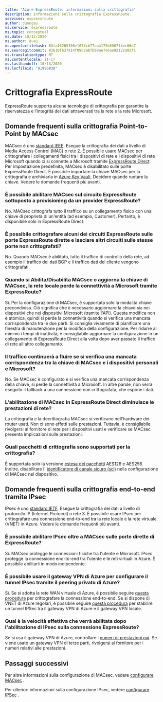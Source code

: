 ```yaml
---
title: 'Azure ExpressRoute: informazioni sulla crittografia'
description: Informazioni sulla crittografia ExpressRoute.
services: expressroute
author: duongau
ms.service: expressroute
ms.topic: conceptual
ms.date: 10/12/2020
ms.author: duau
ms.openlocfilehash: 83fa16265106e1033cb77ab4175b606714ec66d7
ms.sourcegitcommit: 83610f637914f09d2a87b98ae7a6ae92122a02f1
ms.translationtype: MT
ms.contentlocale: it-IT
ms.lasthandoff: 10/13/2020
ms.locfileid: "91996838"
---
```

# <a name="expressroute-encryption"></a>Crittografia ExpressRoute
 
ExpressRoute supporta alcune tecnologie di crittografia per garantire la riservatezza e l'integrità dei dati attraversati tra la rete e la rete Microsoft.

## <a name="point-to-point-encryption-by-macsec-faq"></a>Domande frequenti sulla crittografia Point-to-Point by MACsec
MACsec è uno [standard IEEE](https://1.ieee802.org/security/802-1ae/). Esegue la crittografia dei dati a livello di Media Access Control (MAC) o rete 2. È possibile usare MACsec per crittografare i collegamenti fisici tra i dispositivi di rete e i dispositivi di rete Microsoft quando ci si connette a Microsoft tramite [ExpressRoute Direct](expressroute-erdirect-about.md). Per impostazione predefinita, MACsec è disabilitato sulle porte ExpressRoute Direct. È possibile importare la chiave MACsec per la crittografia e archiviarla in [Azure Key Vault](../key-vault/general/overview.md). Decidere quando ruotare la chiave. Vedere le domande frequenti più avanti.
### <a name="can-i-enable-macsec-on-my-expressroute-circuit-provisioned-by-an-expressroute-provider"></a>È possibile abilitare MACsec sul circuito ExpressRoute sottoposto a provisioning da un provider ExpressRoute?
No. MACsec crittografa tutto il traffico su un collegamento fisico con una chiave di proprietà di un'entità (ad esempio, Customer). Pertanto, è disponibile solo in ExpressRoute Direct.
### <a name="can-i-encrypt-some-of-the-expressroute-circuits-on-my-expressroute-direct-ports-and-leave-other-circuits-on-the-same-ports-unencrypted"></a>È possibile crittografare alcuni dei circuiti ExpressRoute sulle porte ExpressRoute dirette e lasciare altri circuiti sulle stesse porte non crittografati? 
No. Quando MACsec è abilitato, tutto il traffico di controllo della rete, ad esempio il traffico dei dati BGP e il traffico dati del cliente vengono crittografati. 
### <a name="when-i-enabledisable-macsec-or-update-macsec-key-will-my-on-premises-network-lose-connectivity-to-microsoft-over-expressroute"></a>Quando si Abilita/Disabilita MACsec o aggiorna la chiave di MACsec, la rete locale perde la connettività a Microsoft tramite ExpressRoute?
Sì. Per la configurazione di MACsec, è supportata solo la modalità chiave precondivisa. Ciò significa che è necessario aggiornare la chiave sia nei dispositivi che nei dispositivi Microsoft (tramite l'API). Questa modifica non è atomica, quindi si perde la connettività quando si verifica una mancata corrispondenza tra le due parti. Si consiglia vivamente di pianificare una finestra di manutenzione per la modifica della configurazione. Per ridurre al minimo i tempi di inattività, è consigliabile aggiornare la configurazione in un collegamento di ExpressRoute Direct alla volta dopo aver passato il traffico di rete all'altro collegamento.  
### <a name="will-traffic-continue-to-flow-if-theres-a-mismatch-in-macsec-key-between-my-devices-and-microsofts"></a>Il traffico continuerà a fluire se si verifica una mancata corrispondenza tra la chiave di MACsec e i dispositivi personali e Microsoft?
No. Se MACsec è configurato e si verifica una mancata corrispondenza della chiave, si perde la connettività a Microsoft. In altre parole, non verrà eseguito il fallback a una connessione non crittografata, che espone i dati. 
### <a name="will-enabling-macsec-on-expressroute-direct-degrade-network-performance"></a>L'abilitazione di MACsec in ExpressRoute Direct diminuisce le prestazioni di rete?
La crittografia e la decrittografia MACsec si verificano nell'hardware dei router usati. Non ci sono effetti sulle prestazioni. Tuttavia, è consigliabile rivolgersi al fornitore di rete per i dispositivi usati e verificare se MACsec presenta implicazioni sulle prestazioni.
### <a name="which-cipher-suites-are-supported-for-encryption"></a>Quali pacchetti di crittografia sono supportati per la crittografia?
È supportata solo la versione [estesa dei pacchetti](https://1.ieee802.org/security/802-1aebw/) AES128 e AES256. Inoltre, disabilitare l' [identificatore di canale sicuro (sci)](https://en.wikipedia.org/wiki/IEEE_802.1AE) nella configurazione di MACsec nel dispositivo. 

## <a name="end-to-end-encryption-by-ipsec-faq"></a>Domande frequenti sulla crittografia end-to-end tramite IPsec
IPsec è uno [standard IETF](https://tools.ietf.org/html/rfc6071). Esegue la crittografia dei dati a livello di protocollo IP (Internet Protocol) o rete 3. È possibile usare IPsec per crittografare una connessione end-to-end tra la rete locale e la rete virtuale (VNET) in Azure. Vedere le domande frequenti più avanti.
### <a name="can-i-enable-ipsec-in-addition-to-macsec-on-my-expressroute-direct-ports"></a>È possibile abilitare IPsec oltre a MACsec sulle porte dirette di ExpressRoute?
Sì. MACsec protegge le connessioni fisiche tra l'utente e Microsoft. IPsec protegge la connessione end-to-end tra l'utente e le reti virtuali in Azure. È possibile abilitarli in modo indipendente. 
### <a name="can-i-use-azure-vpn-gateway-to-set-up-the-ipsec-tunnel-over-azure-private-peering"></a>È possibile usare il gateway VPN di Azure per configurare il tunnel IPsec tramite il peering privato di Azure?
Sì. Se si adotta la rete WAN virtuale di Azure, è possibile seguire [questa procedura](../virtual-wan/vpn-over-expressroute.md) per crittografare la connessione end-to-end. Se si dispone di VNET di Azure regolari, è possibile seguire [questa procedura](../vpn-gateway/site-to-site-vpn-private-peering.md) per stabilire un tunnel IPSec tra il gateway VPN di Azure e il gateway VPN locale.
### <a name="what-is-the-throughput-i-will-get-after-enabling-ipsec-on-my-expressroute-connection"></a>Qual è la velocità effettiva che verrà abilitata dopo l'abilitazione di IPsec sulla connessione ExpressRoute?
Se si usa il gateway VPN di Azure, controllare i [numeri di prestazioni qui](../vpn-gateway/vpn-gateway-about-vpngateways.md). Se viene usato un gateway VPN di terze parti, rivolgersi al fornitore per i numeri relativi alle prestazioni.

## <a name="next-steps"></a>Passaggi successivi
Per altre informazioni sulla configurazione di MACsec, vedere [configurare MACsec](expressroute-howto-macsec.md) .

Per ulteriori informazioni sulla configurazione IPsec, vedere [configurare IPSec](site-to-site-vpn-over-microsoft-peering.md) .
